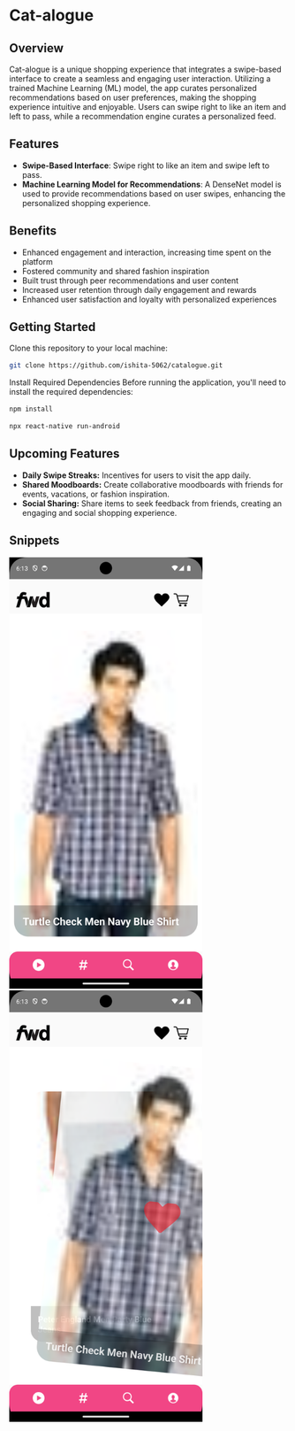# Cat-alogue

## Overview

Cat-alogue is a unique shopping experience that integrates a swipe-based interface to create a seamless and engaging user interaction. Utilizing a trained Machine Learning (ML) model, the app curates personalized recommendations based on user preferences, making the shopping experience intuitive and enjoyable. Users can swipe right to like an item and left to pass, while a recommendation engine curates a personalized feed.

## Features

- **Swipe-Based Interface**: Swipe right to like an item and swipe left to pass.
- **Machine Learning Model for Recommendations**: A DenseNet model is used to provide recommendations based on user swipes, enhancing the personalized shopping experience.

## Benefits
- Enhanced engagement and interaction, increasing time spent on the platform
- Fostered community and shared fashion inspiration
- Built trust through peer recommendations and user content
- Increased user retention through daily engagement and rewards
- Enhanced user satisfaction and loyalty with personalized experiences

## Getting Started

Clone this repository to your local machine:

```bash
git clone https://github.com/ishita-5062/catalogue.git
```

Install Required Dependencies
Before running the application, you'll need to install the required dependencies:

```bash
npm install
```

```bash
npx react-native run-android
```

## Upcoming Features
- **Daily Swipe Streaks:** Incentives for users to visit the app daily.
- **Shared Moodboards:** Create collaborative moodboards with friends for events, vacations, or fashion inspiration.
- **Social Sharing:** Share items to seek feedback from friends, creating an engaging and social shopping experience.

## Snippets

<img src="https://github.com/ishita-5062/catalogue/blob/main/Screenshot_1721047388.png" alt="Product Display" width="350"> <img src="https://github.com/ishita-5062/catalogue/blob/main/Screenshot_1721047393.png" alt="Right Swipe" width="350">


